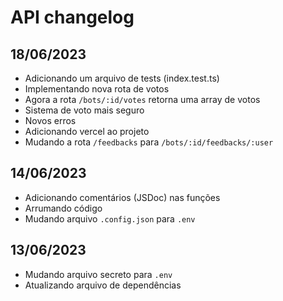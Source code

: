 # API changelog

## 18/06/2023

- Adicionando um arquivo de tests (index.test.ts)
- Implementando nova rota de votos
- Agora a rota `/bots/:id/votes` retorna uma array de votos
- Sistema de voto mais seguro
- Novos erros
- Adicionando vercel ao projeto
- Mudando a rota `/feedbacks` para `/bots/:id/feedbacks/:user`

## 14/06/2023

- Adicionando comentários (JSDoc) nas funções
- Arrumando código
- Mudando arquivo `.config.json` para `.env`

## 13/06/2023

- Mudando arquivo secreto para `.env`
- Atualizando arquivo de dependências
